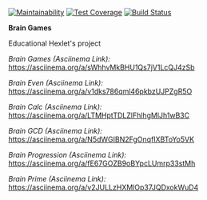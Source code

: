 [![Maintainability](https://api.codeclimate.com/v1/badges/a99a88d28ad37a79dbf6/maintainability)](https://codeclimate.com/github/codeclimate/codeclimate/maintainability)
[![Test Coverage](https://api.codeclimate.com/v1/badges/a99a88d28ad37a79dbf6/test_coverage)](https://codeclimate.com/github/codeclimate/codeclimate/test_coverage)
[![Build Status](https://travis-ci.org/Mao39/project-lvl1-s486.svg?branch=master)](https://travis-ci.org/Mao39/project-lvl1-s486)

**Brain Games**

Educational Hexlet's project

*Brain Games (Asciinema Link):*
https://asciinema.org/a/sWhhvMkBHU1Qs7jV1LcQJ4zSb

*Brain Even (Asciinema Link):*
https://asciinema.org/a/v1dks786qml46pkbzUJPZgR5O

*Brain Calc (Asciinema Link):*
https://asciinema.org/a/LTMHptTDLZlFhlhgMlJh1wB3C

*Brain GCD (Asciinema Link):*
https://asciinema.org/a/N5dWGIBN2FgOnqfIXBToYo5VK

*Brain Progression (Asciinema Link):*
https://asciinema.org/a/fE67GOZB9oBYpcLUmrp33stMh

*Brain Prime (Asciinema Link):*
https://asciinema.org/a/v2JULLzHXMlOp37JQDxokWuD4